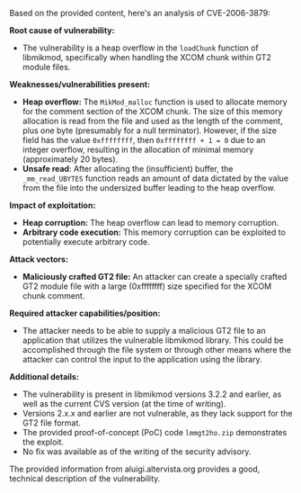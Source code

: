 Based on the provided content, here's an analysis of CVE-2006-3879:

**Root cause of vulnerability:**
- The vulnerability is a heap overflow in the `loadChunk` function of libmikmod, specifically when handling the XCOM chunk within GT2 module files.

**Weaknesses/vulnerabilities present:**
- **Heap overflow:**  The `MikMod_malloc` function is used to allocate memory for the comment section of the XCOM chunk. The size of this memory allocation is read from the file and used as the length of the comment, plus one byte (presumably for a null terminator). However, if the size field has the value `0xffffffff`, then `0xffffffff + 1 = 0` due to an integer overflow, resulting in the allocation of minimal memory (approximately 20 bytes).
- **Unsafe read**: After allocating the (insufficient) buffer, the `_mm_read_UBYTES` function reads an amount of data dictated by the value from the file into the undersized buffer leading to the heap overflow.

**Impact of exploitation:**
- **Heap corruption:** The heap overflow can lead to memory corruption.
- **Arbitrary code execution:** This memory corruption can be exploited to potentially execute arbitrary code.

**Attack vectors:**
- **Maliciously crafted GT2 file:** An attacker can create a specially crafted GT2 module file with a large (0xffffffff) size specified for the XCOM chunk comment.

**Required attacker capabilities/position:**
- The attacker needs to be able to supply a malicious GT2 file to an application that utilizes the vulnerable libmikmod library. This could be accomplished through the file system or through other means where the attacker can control the input to the application using the library.

**Additional details:**
- The vulnerability is present in libmikmod versions 3.2.2 and earlier, as well as the current CVS version (at the time of writing).
- Versions 2.x.x and earlier are not vulnerable, as they lack support for the GT2 file format.
- The provided proof-of-concept (PoC) code `lmmgt2ho.zip` demonstrates the exploit.
- No fix was available as of the writing of the security advisory.

The provided information from aluigi.altervista.org provides a good, technical description of the vulnerability.